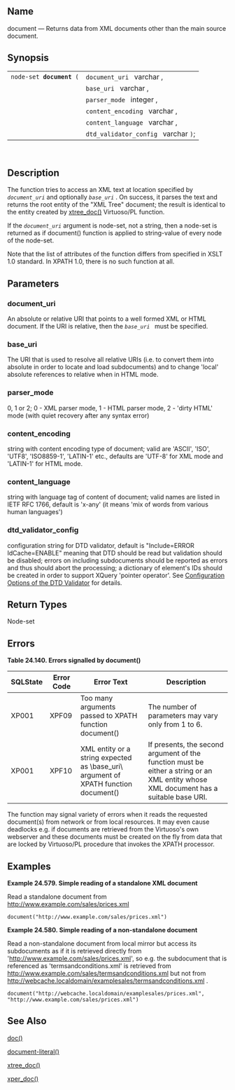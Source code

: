 <div id="xpf_document" class="refentry">

<div class="titlepage">

</div>

<div class="refnamediv">

## Name

document — Returns data from XML documents other than the main source
document.

</div>

<div class="refsynopsisdiv">

## Synopsis

<div id="xpf_syn_document" class="funcsynopsis">

|                               |                                      |
|-------------------------------|--------------------------------------|
| `node-set `**`document`**` (` | `document_uri ` varchar ,            |
|                               | `base_uri ` varchar ,                |
|                               | `parser_mode ` integer ,             |
|                               | `content_encoding ` varchar ,        |
|                               | `content_language ` varchar ,        |
|                               | `dtd_validator_config ` varchar `)`; |

<div class="funcprototype-spacer">

 

</div>

</div>

</div>

<div id="xpf_desc_document" class="refsect1">

## Description

The function tries to access an XML text at location specified by
*`document_uri`* and optionally *`base_uri`* . On success, it parses the
text and returns the root entity of the "XML Tree" document; the result
is identical to the entity created by
<a href="fn_xtree_doc.html" class="link"
title="xtree_doc">xtree_doc()</a> Virtuoso/PL function.

If the *`document_uri`* argument is node-set, not a string, then a
node-set is returned as if document() function is applied to
string-value of every node of the node-set.

Note that the list of attributes of the function differs from specified
in XSLT 1.0 standard. In XPATH 1.0, there is no such function at all.

</div>

<div id="xpf_params_document" class="refsect1">

## Parameters

<div id="id126878" class="refsect2">

### document_uri

An absolute or relative URI that points to a well formed XML or HTML
document. If the URI is relative, then the *`base_uri `* must be
specified.

</div>

<div id="id126882" class="refsect2">

### base_uri

The URI that is used to resolve all relative URIs (i.e. to convert them
into absolute in order to locate and load subdocuments) and to change
'local' absolute references to relative when in HTML mode.

</div>

<div id="id126885" class="refsect2">

### parser_mode

0, 1 or 2; 0 - XML parser mode, 1 - HTML parser mode, 2 - 'dirty HTML'
mode (with quiet recovery after any syntax error)

</div>

<div id="id126888" class="refsect2">

### content_encoding

string with content encoding type of document; valid are 'ASCII', 'ISO',
'UTF8', 'ISO8859-1', 'LATIN-1' etc., defaults are 'UTF-8' for XML mode
and 'LATIN-1' for HTML mode.

</div>

<div id="id126891" class="refsect2">

### content_language

string with language tag of content of document; valid names are listed
in IETF RFC 1766, default is 'x-any' (it means 'mix of words from
various human languages')

</div>

<div id="id126894" class="refsect2">

### dtd_validator_config

configuration string for DTD validator, default is "Include=ERROR
IdCache=ENABLE" meaning that DTD should be read but validation should be
disabled; errors on including subdocuments should be reported as errors
and thus should abort the processing; a dictionary of element's IDs
should be created in order to support XQuery 'pointer operator'. See
<a href="dtd_config.html" class="link"
title="15.7.2. Configuration Options of the DTD Validator">Configuration
Options of the DTD Validator</a> for details.

</div>

</div>

<div id="xpf_ret_document" class="refsect1">

## Return Types

Node-set

</div>

<div id="xpf_errors_document" class="refsect1">

## Errors

<div id="id126903" class="table">

**Table 24.140. Errors signalled by document()**

<div class="table-contents">

| SQLState                              | Error Code                            | Error Text                                                                                                            | Description                                                                                                                           |
|---------------------------------------|---------------------------------------|-----------------------------------------------------------------------------------------------------------------------|---------------------------------------------------------------------------------------------------------------------------------------|
| <span class="errorcode">XP001 </span> | <span class="errorcode">XPF09 </span> | <span class="errortext">Too many arguments passed to XPATH function document() </span>                                | The number of parameters may vary only from 1 to 6.                                                                                   |
| <span class="errorcode">XP001 </span> | <span class="errorcode">XPF10 </span> | <span class="errortext">XML entity or a string expected as \\base_uri\\ argument of XPATH function document() </span> | If presents, the second argument of the function must be either a string or an XML entity whose XML document has a suitable base URI. |

</div>

</div>

  

The function may signal variety of errors when it reads the requested
document(s) from network or from local resources. It may even cause
deadlocks e.g. if documents are retrieved from the Virtuoso's own
webserver and these documents must be created on the fly from data that
are locked by Virtuoso/PL procedure that invokes the XPATH processor.

</div>

<div id="xpf_examples_document" class="refsect1">

## Examples

<div id="xpf_ex_document1" class="example">

**Example 24.579. Simple reading of a standalone XML document**

<div class="example-contents">

Read a standalone document from http://www.example.com/sales/prices.xml

``` screen
document("http://www.example.com/sales/prices.xml")
```

</div>

</div>

  

<div id="xpf_ex_document2" class="example">

**Example 24.580. Simple reading of a non-standalone document**

<div class="example-contents">

Read a non-standalone document from local mirror but access its
subdocuments as if it is retrieved directly from
'http://www.example.com/sales/prices.xml', so e.g. the subdocument that
is referenced as 'termsandconditions.xml' is retrieved from
http://www.example.com/sales/termsandconditions.xml but not from
http://webcache.localdomain/examplesales/termsandconditions.xml .

``` screen
document("http://webcache.localdomain/examplesales/prices.xml", "http://www.example.com/sales/prices.xml")
```

</div>

</div>

  

</div>

<div id="xpf_seealso_document" class="refsect1">

## See Also

<a href="xpf_doc.html" class="link" title="doc">doc()</a>

<a href="xpf_document_literal.html" class="link"
title="document-literal">document-literal()</a>

<a href="fn_xtree_doc.html" class="link"
title="xtree_doc">xtree_doc()</a>

<a href="fn_xper_doc.html" class="link" title="xper_doc">xper_doc()</a>

</div>

</div>
